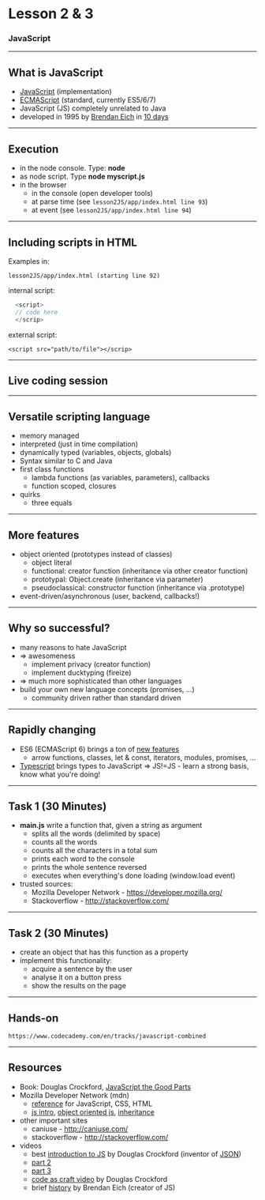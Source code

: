 # Lesson 2 & 3
### JavaScript

---

## What is JavaScript

- [JavaScript](https://developer.mozilla.org/en-US/docs/Web/JavaScript) (implementation)
- [ECMAScript](https://developer.mozilla.org/en-US/docs/Web/JavaScript/Language_Resources) (standard, currently ES5/6/7)
- JavaScript (JS) completely unrelated to Java
- developed in 1995 by [Brendan Eich](https://de.wikipedia.org/wiki/JavaScript) in [10 days](https://www.w3.org/community/webed/wiki/A_Short_History_of_JavaScript)

---

## Execution

- in the node console. Type: **node**
- as node script. Type **node myscript.js**
- in the browser
  - in the console (open developer tools)
  - at parse time (see `lesson2JS/app/index.html line 93`)
  - at event (see `lesson2JS/app/index.html line 94`)

---

## Including scripts in HTML

Examples in:
```
lesson2JS/app/index.html (starting line 92)
```

internal script:

```js
  <script>
  // code here
  </scrip>
```

external script:

```
<script src="path/to/file"></scrip>
```

---

## Live coding session

---

## Versatile scripting language

- memory managed
- interpreted (just in time compilation)
- dynamically typed (variables, objects, globals)
- Syntax similar to C and Java
- first class functions
  - lambda functions (as variables, parameters), callbacks
  - function scoped, closures
- quirks
  - three equals

---

## More features
- object oriented (prototypes instead of classes)
  - object literal
  - functional: creator function (inheritance via other creator function)
  - prototypal: Object.create (inheritance via parameter)
  - pseudoclassical: constructor function (inheritance via .prototype)
- event-driven/asynchronous (user, backend, callbacks!)

---

## Why so successful?
- many reasons to hate JavaScript
- => awesomeness
  - implement privacy (creator function)
  - implement ducktyping (fireize)
- => much more sophisticated than other languages
- build your own new language concepts (promises, ...)
  - community driven rather than standard driven

---

## Rapidly changing
- ES6 (ECMAScript 6) brings a ton of [new features](https://github.com/lukehoban/es6features)
  - arrow functions, classes, let & const, iterators, modules, promises, ...
- [Typescript](https://www.typescriptlang.org/) brings types to JavaScript
=> JS!=JS - learn a strong basis, know what you're doing!

---

## Task 1 (30 Minutes)
- **main.js** write a function that, given a string as argument
  - splits all the words (delimited by space)
  - counts all the words
  - counts all the characters in a total sum
  - prints each word to the console
  - prints the whole sentence reversed
  - executes when everything's done loading (window.load event)
- trusted sources:
  - Mozilla Developer Network - https://developer.mozilla.org/
  - Stackoverflow - http://stackoverflow.com/

---

## Task 2 (30 Minutes)
- create an object that has this function as a property
- implement this functionality:
  - acquire a sentence by the user
  - analyse it on a button press
  - show the results on the page

---

## Hands-on

```
https://www.codecademy.com/en/tracks/javascript-combined
```

---

## Resources
- Book: Douglas Crockford, [JavaScript the Good Parts](http://www.amazon.de/JavaScript-Parts-Working-Shallow-Grain/dp/0596517742)  
- Mozilla Developer Network (mdn)
  - [reference](https://developer.mozilla.org/en-US/docs/Web/JavaScript) for JavaScript, CSS, HTML
  - [js intro](https://developer.mozilla.org/en-US/docs/Web/JavaScript/A_re-introduction_to_JavaScript), [object oriented js](https://developer.mozilla.org/en-US/docs/Web/JavaScript/Introduction_to_Object-Oriented_JavaScript), [inheritance](https://developer.mozilla.org/en-US/docs/Web/JavaScript/Inheritance_and_the_prototype_chain)
- other important sites
  - caniuse - http://caniuse.com/
  - stackoverflow - http://stackoverflow.com/
- videos
  - best [introduction to JS](https://www.youtube.com/watch?v=v2ifWcnQs6M) by Douglas Crockford (inventor of [JSON](https://en.wikipedia.org/wiki/JSON))
  - [part 2](https://www.youtube.com/watch?v=Y2Y0U-2qJMs)
  - [part 3](https://www.youtube.com/watch?v=DwYPG6vreJg)
  - [code as craft video](http://original.livestream.com/etsy/video?clipId=pla_1463e546-47ed-4a93-b59a-bd52b236e8b8) by Douglas Crockford
  - brief [history](https://brendaneich.com/2010/07/a-brief-history-of-javascript/) by Brendan Eich (creator of JS)
